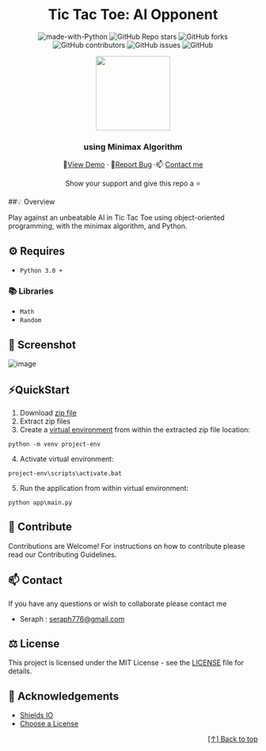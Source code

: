 <div id="header" align="center">

# Tic Tac Toe: AI Opponent 


![made-with-Python](https://img.shields.io/badge/Python-800020?&logo=python&logoColor=white&labelColor=black&label=Built%20with&style=for-the-badge)
![GitHub Repo stars](https://img.shields.io/github/stars/seraph776/TicTacToe?style=for-the-badge)
![GitHub forks](https://img.shields.io/github/forks/seraph776/TicTacToe?style=for-the-badge)
![GitHub contributors](https://img.shields.io/github/contributors/seraph776/TicTacToe?color=blue&style=for-the-badge)
![GitHub issues](https://img.shields.io/github/issues-raw/seraph776/TicTacToe?color=yellow&style=for-the-badge)
![GitHub](https://img.shields.io/github/license/seraph776/TicTacToe?style=for-the-badge)
  
 
<img src="https://user-images.githubusercontent.com/72005563/160702967-839b33e2-4da3-4d48-81c6-94f047a6ae89.png" width="150">

### using Minimax Algorithm 
  
🔎[View Demo](https://github.com/seraph776/TicTacToe#screenshot) · 🐛[Report Bug](https://github.com/seraph776/TicTacToe/issues) ·📫 [Contact me](https://github.com/seraph776/TicTacToe#contact)  
 
Show your support and give this repo a ⭐ 

  
</div>




##💡 Overview 

Play against an unbeatable AI in Tic Tac Toe using object-oriented programming, with the minimax algorithm, and Python.

  
## ⚙️ Requires

- `Python 3.0 +` 

### 📚 Libraries
- `Math`
- `Random`

## 📸 Screenshot

![image](https://user-images.githubusercontent.com/72005563/160707813-e1ddc8b3-3679-431f-83b5-f285adbf873e.png)
## ⚡QuickStart 

1. Download [zip file](https://github.com/seraph776/TicTacToe/archive/refs/heads/main.zip)
2. Extract zip files
3. Create a [virtual environment](https://docs.python.org/3/tutorial/venv.html) from within the extracted zip file location:
```
python -m venv project-env
```

4. Activate virtual environment:
```
project-env\scripts\activate.bat
```

5. Run the application from within virtual environment:
```
python app\main.py
```

##  🤝 Contribute 

Contributions are Welcome! For instructions on how to contribute please read our Contributing Guidelines.

## 📫 Contact 

If you have any questions or wish to collaborate please contact me

- Seraph : seraph776@gmail.com


## ⚖️ License

This project is licensed under the MIT License - see the [LICENSE](https://github.com/seraph776/TicTacToe/blob/main/LICENSE) file for details.


## 📢 Acknowledgements 

- [Shields IO](https://shields.io/)
- [Choose a License](https://choosealicense.com/licenses/mit/)


<div align="right">

[[↑] Back to top](https://github.com/seraph776/TicTacToe#header)

</div> 
